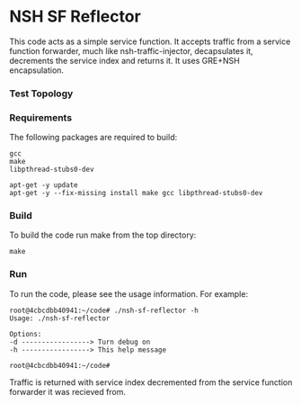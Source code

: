 #  NSH SF Reflector

This code acts as a simple service function.  It accepts traffic from a service function forwarder, much like nsh-traffic-injector, decapsulates it, decrements the service index and returns it.  It uses GRE+NSH encapsulation.

### Test Topology

### Requirements
The following packages are required to build:

    gcc
    make
    libpthread-stubs0-dev
    
    apt-get -y update
    apt-get -y --fix-missing install make gcc libpthread-stubs0-dev


### Build
To build the code run make from the top directory:

    make

### Run
To run the code, please see the usage information. For example:

    root@4cbcdbb40941:~/code# ./nsh-sf-reflector -h
    Usage: ./nsh-sf-reflector

    Options:
    -d -----------------> Turn debug on
    -h -----------------> This help message

    root@4cbcdbb40941:~/code#

Traffic is returned with service index decremented from the service function forwarder it was recieved from.
